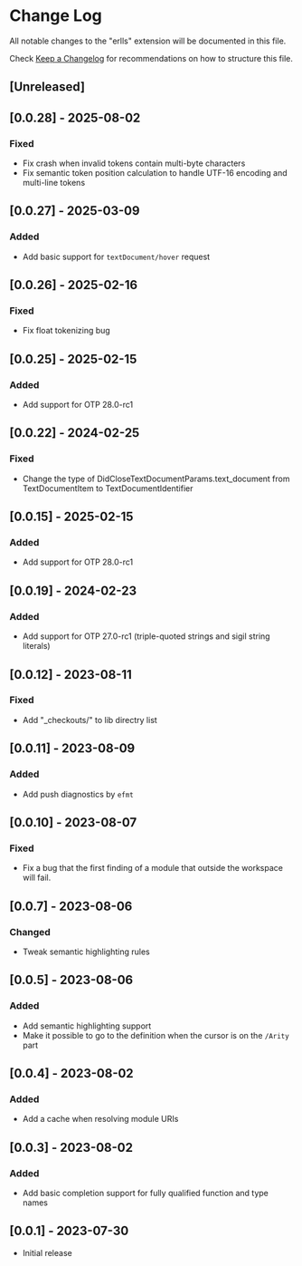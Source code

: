 # Change Log

All notable changes to the "erlls" extension will be documented in this file.

Check [Keep a Changelog](http://keepachangelog.com/) for recommendations on how to structure this file.

## [Unreleased]

## [0.0.28] - 2025-08-02

### Fixed

- Fix crash when invalid tokens contain multi-byte characters
- Fix semantic token position calculation to handle UTF-16 encoding and multi-line tokens

## [0.0.27] - 2025-03-09

### Added

- Add basic support for `textDocument/hover` request

## [0.0.26] - 2025-02-16

### Fixed

- Fix float tokenizing bug

## [0.0.25] - 2025-02-15

### Added

- Add support for OTP 28.0-rc1

## [0.0.22] - 2024-02-25

### Fixed

- Change the type of DidCloseTextDocumentParams.text_document from TextDocumentItem to TextDocumentIdentifier

## [0.0.15] - 2025-02-15

### Added

- Add support for OTP 28.0-rc1

## [0.0.19] - 2024-02-23

### Added

- Add support for OTP 27.0-rc1 (triple-quoted strings and sigil string literals)

## [0.0.12] - 2023-08-11

### Fixed

- Add "_checkouts/" to lib directry list

## [0.0.11] - 2023-08-09

### Added

- Add push diagnostics by `efmt`

## [0.0.10] - 2023-08-07

### Fixed

- Fix a bug that the first finding of a module that outside the workspace will fail.

## [0.0.7] - 2023-08-06

### Changed

- Tweak semantic highlighting rules

## [0.0.5] - 2023-08-06

### Added

- Add semantic highlighting support
- Make it possible to go to the definition when the cursor is on the `/Arity` part

## [0.0.4] - 2023-08-02

### Added

- Add a cache when resolving module URIs

## [0.0.3] - 2023-08-02

### Added

- Add basic completion support for fully qualified function and type names

## [0.0.1] - 2023-07-30

- Initial release
